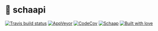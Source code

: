 # 🐑 schaapi
[![Travis build status](https://img.shields.io/travis/cafejojo/schaapi/master.svg?style=for-the-badge)](https://travis-ci.org/cafejojo/schaapi)
[![AppVeyor](https://img.shields.io/appveyor/ci/CafeJojo/schaapi/master.svg?style=for-the-badge)](https://ci.appveyor.com/project/CafeJojo/schaapi/branch/master)
[![CodeCov](https://img.shields.io/codecov/c/github/cafejojo/schaapi/master.svg?style=for-the-badge)](https://codecov.io/gh/cafejojo/schaapi/)
[![Schaap](https://img.shields.io/badge/Contains-%F0%9F%90%91-FF69B4.svg?style=for-the-badge)](https://github.com/cafejojo/schaapi)
[![Built with love](https://img.shields.io/badge/built%20with-%E2%9D%A4%EF%B8%8F-red.svg?style=for-the-badge)](https://github.com/cafejojo/)
